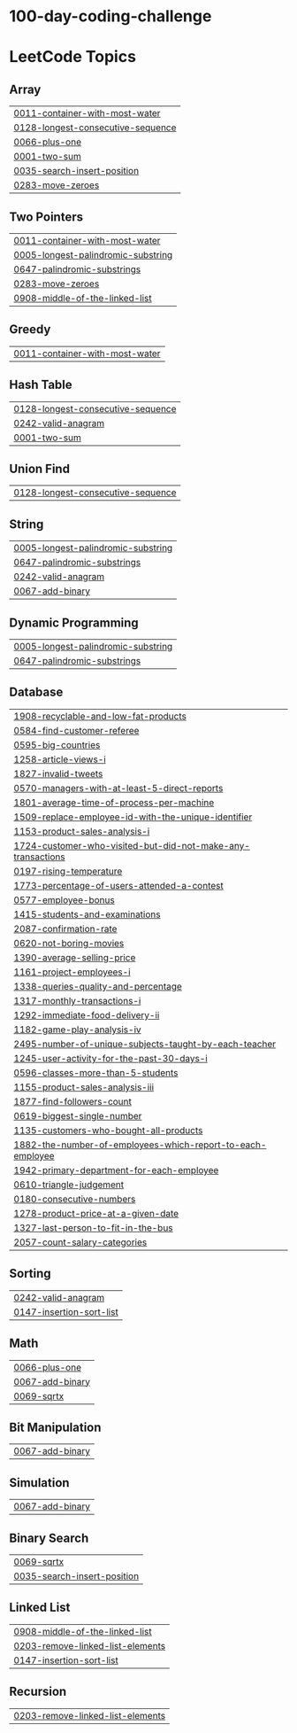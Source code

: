 # 100-day-coding-challenge
<!---LeetCode Topics Start-->
# LeetCode Topics
## Array
|  |
| ------- |
| [0011-container-with-most-water](https://github.com/Geetha2500/100-day-coding-challenge/tree/master/0011-container-with-most-water) |
| [0128-longest-consecutive-sequence](https://github.com/Geetha2500/100-day-coding-challenge/tree/master/0128-longest-consecutive-sequence) |
| [0066-plus-one](https://github.com/Geetha2500/100-day-coding-challenge/tree/master/0066-plus-one) |
| [0001-two-sum](https://github.com/Geetha2500/100-day-coding-challenge/tree/master/0001-two-sum) |
| [0035-search-insert-position](https://github.com/Geetha2500/100-day-coding-challenge/tree/master/0035-search-insert-position) |
| [0283-move-zeroes](https://github.com/Geetha2500/100-day-coding-challenge/tree/master/0283-move-zeroes) |
## Two Pointers
|  |
| ------- |
| [0011-container-with-most-water](https://github.com/Geetha2500/100-day-coding-challenge/tree/master/0011-container-with-most-water) |
| [0005-longest-palindromic-substring](https://github.com/Geetha2500/100-day-coding-challenge/tree/master/0005-longest-palindromic-substring) |
| [0647-palindromic-substrings](https://github.com/Geetha2500/100-day-coding-challenge/tree/master/0647-palindromic-substrings) |
| [0283-move-zeroes](https://github.com/Geetha2500/100-day-coding-challenge/tree/master/0283-move-zeroes) |
| [0908-middle-of-the-linked-list](https://github.com/Geetha2500/100-day-coding-challenge/tree/master/0908-middle-of-the-linked-list) |
## Greedy
|  |
| ------- |
| [0011-container-with-most-water](https://github.com/Geetha2500/100-day-coding-challenge/tree/master/0011-container-with-most-water) |
## Hash Table
|  |
| ------- |
| [0128-longest-consecutive-sequence](https://github.com/Geetha2500/100-day-coding-challenge/tree/master/0128-longest-consecutive-sequence) |
| [0242-valid-anagram](https://github.com/Geetha2500/100-day-coding-challenge/tree/master/0242-valid-anagram) |
| [0001-two-sum](https://github.com/Geetha2500/100-day-coding-challenge/tree/master/0001-two-sum) |
## Union Find
|  |
| ------- |
| [0128-longest-consecutive-sequence](https://github.com/Geetha2500/100-day-coding-challenge/tree/master/0128-longest-consecutive-sequence) |
## String
|  |
| ------- |
| [0005-longest-palindromic-substring](https://github.com/Geetha2500/100-day-coding-challenge/tree/master/0005-longest-palindromic-substring) |
| [0647-palindromic-substrings](https://github.com/Geetha2500/100-day-coding-challenge/tree/master/0647-palindromic-substrings) |
| [0242-valid-anagram](https://github.com/Geetha2500/100-day-coding-challenge/tree/master/0242-valid-anagram) |
| [0067-add-binary](https://github.com/Geetha2500/100-day-coding-challenge/tree/master/0067-add-binary) |
## Dynamic Programming
|  |
| ------- |
| [0005-longest-palindromic-substring](https://github.com/Geetha2500/100-day-coding-challenge/tree/master/0005-longest-palindromic-substring) |
| [0647-palindromic-substrings](https://github.com/Geetha2500/100-day-coding-challenge/tree/master/0647-palindromic-substrings) |
## Database
|  |
| ------- |
| [1908-recyclable-and-low-fat-products](https://github.com/Geetha2500/100-day-coding-challenge/tree/master/1908-recyclable-and-low-fat-products) |
| [0584-find-customer-referee](https://github.com/Geetha2500/100-day-coding-challenge/tree/master/0584-find-customer-referee) |
| [0595-big-countries](https://github.com/Geetha2500/100-day-coding-challenge/tree/master/0595-big-countries) |
| [1258-article-views-i](https://github.com/Geetha2500/100-day-coding-challenge/tree/master/1258-article-views-i) |
| [1827-invalid-tweets](https://github.com/Geetha2500/100-day-coding-challenge/tree/master/1827-invalid-tweets) |
| [0570-managers-with-at-least-5-direct-reports](https://github.com/Geetha2500/100-day-coding-challenge/tree/master/0570-managers-with-at-least-5-direct-reports) |
| [1801-average-time-of-process-per-machine](https://github.com/Geetha2500/100-day-coding-challenge/tree/master/1801-average-time-of-process-per-machine) |
| [1509-replace-employee-id-with-the-unique-identifier](https://github.com/Geetha2500/100-day-coding-challenge/tree/master/1509-replace-employee-id-with-the-unique-identifier) |
| [1153-product-sales-analysis-i](https://github.com/Geetha2500/100-day-coding-challenge/tree/master/1153-product-sales-analysis-i) |
| [1724-customer-who-visited-but-did-not-make-any-transactions](https://github.com/Geetha2500/100-day-coding-challenge/tree/master/1724-customer-who-visited-but-did-not-make-any-transactions) |
| [0197-rising-temperature](https://github.com/Geetha2500/100-day-coding-challenge/tree/master/0197-rising-temperature) |
| [1773-percentage-of-users-attended-a-contest](https://github.com/Geetha2500/100-day-coding-challenge/tree/master/1773-percentage-of-users-attended-a-contest) |
| [0577-employee-bonus](https://github.com/Geetha2500/100-day-coding-challenge/tree/master/0577-employee-bonus) |
| [1415-students-and-examinations](https://github.com/Geetha2500/100-day-coding-challenge/tree/master/1415-students-and-examinations) |
| [2087-confirmation-rate](https://github.com/Geetha2500/100-day-coding-challenge/tree/master/2087-confirmation-rate) |
| [0620-not-boring-movies](https://github.com/Geetha2500/100-day-coding-challenge/tree/master/0620-not-boring-movies) |
| [1390-average-selling-price](https://github.com/Geetha2500/100-day-coding-challenge/tree/master/1390-average-selling-price) |
| [1161-project-employees-i](https://github.com/Geetha2500/100-day-coding-challenge/tree/master/1161-project-employees-i) |
| [1338-queries-quality-and-percentage](https://github.com/Geetha2500/100-day-coding-challenge/tree/master/1338-queries-quality-and-percentage) |
| [1317-monthly-transactions-i](https://github.com/Geetha2500/100-day-coding-challenge/tree/master/1317-monthly-transactions-i) |
| [1292-immediate-food-delivery-ii](https://github.com/Geetha2500/100-day-coding-challenge/tree/master/1292-immediate-food-delivery-ii) |
| [1182-game-play-analysis-iv](https://github.com/Geetha2500/100-day-coding-challenge/tree/master/1182-game-play-analysis-iv) |
| [2495-number-of-unique-subjects-taught-by-each-teacher](https://github.com/Geetha2500/100-day-coding-challenge/tree/master/2495-number-of-unique-subjects-taught-by-each-teacher) |
| [1245-user-activity-for-the-past-30-days-i](https://github.com/Geetha2500/100-day-coding-challenge/tree/master/1245-user-activity-for-the-past-30-days-i) |
| [0596-classes-more-than-5-students](https://github.com/Geetha2500/100-day-coding-challenge/tree/master/0596-classes-more-than-5-students) |
| [1155-product-sales-analysis-iii](https://github.com/Geetha2500/100-day-coding-challenge/tree/master/1155-product-sales-analysis-iii) |
| [1877-find-followers-count](https://github.com/Geetha2500/100-day-coding-challenge/tree/master/1877-find-followers-count) |
| [0619-biggest-single-number](https://github.com/Geetha2500/100-day-coding-challenge/tree/master/0619-biggest-single-number) |
| [1135-customers-who-bought-all-products](https://github.com/Geetha2500/100-day-coding-challenge/tree/master/1135-customers-who-bought-all-products) |
| [1882-the-number-of-employees-which-report-to-each-employee](https://github.com/Geetha2500/100-day-coding-challenge/tree/master/1882-the-number-of-employees-which-report-to-each-employee) |
| [1942-primary-department-for-each-employee](https://github.com/Geetha2500/100-day-coding-challenge/tree/master/1942-primary-department-for-each-employee) |
| [0610-triangle-judgement](https://github.com/Geetha2500/100-day-coding-challenge/tree/master/0610-triangle-judgement) |
| [0180-consecutive-numbers](https://github.com/Geetha2500/100-day-coding-challenge/tree/master/0180-consecutive-numbers) |
| [1278-product-price-at-a-given-date](https://github.com/Geetha2500/100-day-coding-challenge/tree/master/1278-product-price-at-a-given-date) |
| [1327-last-person-to-fit-in-the-bus](https://github.com/Geetha2500/100-day-coding-challenge/tree/master/1327-last-person-to-fit-in-the-bus) |
| [2057-count-salary-categories](https://github.com/Geetha2500/100-day-coding-challenge/tree/master/2057-count-salary-categories) |
## Sorting
|  |
| ------- |
| [0242-valid-anagram](https://github.com/Geetha2500/100-day-coding-challenge/tree/master/0242-valid-anagram) |
| [0147-insertion-sort-list](https://github.com/Geetha2500/100-day-coding-challenge/tree/master/0147-insertion-sort-list) |
## Math
|  |
| ------- |
| [0066-plus-one](https://github.com/Geetha2500/100-day-coding-challenge/tree/master/0066-plus-one) |
| [0067-add-binary](https://github.com/Geetha2500/100-day-coding-challenge/tree/master/0067-add-binary) |
| [0069-sqrtx](https://github.com/Geetha2500/100-day-coding-challenge/tree/master/0069-sqrtx) |
## Bit Manipulation
|  |
| ------- |
| [0067-add-binary](https://github.com/Geetha2500/100-day-coding-challenge/tree/master/0067-add-binary) |
## Simulation
|  |
| ------- |
| [0067-add-binary](https://github.com/Geetha2500/100-day-coding-challenge/tree/master/0067-add-binary) |
## Binary Search
|  |
| ------- |
| [0069-sqrtx](https://github.com/Geetha2500/100-day-coding-challenge/tree/master/0069-sqrtx) |
| [0035-search-insert-position](https://github.com/Geetha2500/100-day-coding-challenge/tree/master/0035-search-insert-position) |
## Linked List
|  |
| ------- |
| [0908-middle-of-the-linked-list](https://github.com/Geetha2500/100-day-coding-challenge/tree/master/0908-middle-of-the-linked-list) |
| [0203-remove-linked-list-elements](https://github.com/Geetha2500/100-day-coding-challenge/tree/master/0203-remove-linked-list-elements) |
| [0147-insertion-sort-list](https://github.com/Geetha2500/100-day-coding-challenge/tree/master/0147-insertion-sort-list) |
## Recursion
|  |
| ------- |
| [0203-remove-linked-list-elements](https://github.com/Geetha2500/100-day-coding-challenge/tree/master/0203-remove-linked-list-elements) |
<!---LeetCode Topics End-->